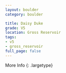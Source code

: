 ```yaml
---
layout: boulder
category: boulder

title: Daisy Duke
grade: V5
location: Gross Reservoir
tags:
- v5
- gross_reservoir
full_page: false
---
```




More Info
{: .largetype}

